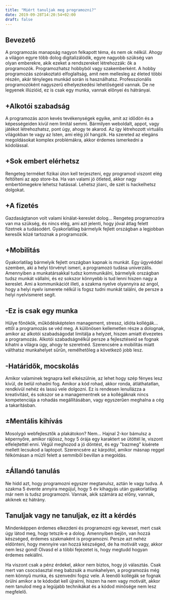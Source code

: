 ```yaml
---
title: "Miért tanuljak meg programozni?"
date: 2019-09-28T14:20:54+02:00
draft: false
---
```



Bevezető
---

A programozás manapság nagyon felkapott téma, és nem ok nélkül. Ahogy a világon egyre több dolog digitalizálódik, egyre nagyobb szükség van olyan emberekre, akik ezeket a rendszereket létrehozzák: ők a programozók. Programozhatsz hobbyból vagy szakemberként. A hobby programozás szórakoztató elfoglaltság, amit nem mellesleg az életed többi részén, akár tényleges munkád során is használhatsz. Professzionális programozóként nagyszerű elhelyezkedési lehetőségeid vannak. De ne legyenek illúzióid, ez is csak egy munka, vannak előnyei és hátrányai.

+Alkotói szabadság
---
A programozás azon kevés tevékenységek egyike, amit az idődön és a képességeiden kívül nem limitál semmi. Bármilyen weboldalt, appot, vagy játékot létrehozhatsz, pont úgy, ahogy te akarod. Az így létrehozott virtuális világokban te vagy az Isten, ami elég jól hangzik. Ha szereted az elegáns megoldásokat komplex problémákra, akkor érdemes ismerkedni a kódolással.

+Sok embert elérhetsz
---
Rengeteg terméket fizikai úton kell terjeszteni, egy programod viszont elég feltölteni az app store-ba. Ha van valami jó ötleted, akkor nagy embertömegekre lehetsz hatással. Lehetsz jóarc, de szét is hackelhetsz dolgokat.

+A fizetés
---
Gazdaságtanon volt valami kínálat-kereslet dolog... Rengeteg programozóra van ma szükség, és nincs elég, ami azt jelenti, hogy jóval átlag felett fizetnek a tudásodért. Gyakorlatilag bármelyik fejlett országban a legjobban keresők közé tartoznak a programozók.

+Mobilitás
---
Gyakorlatilag bármelyik fejlett országban kapnak is munkát. Egy ügyvéddel szemben, aki a helyi törvényt ismeri, a programozó tudása univerzális. Amennyiben a munkatársakkal tudsz kommunikálni, bármelyik országban tudsz munkát vállalni, és ez sokszor könnyebb is tud lenni hiszen nagy a kereslet. Ami a kommunikációt illeti, a szakma nyelve olyannyira az angol, hogy a helyi nyelv ismerete nélkül is fogsz tudni munkát találni, de persze a helyi nyelvismeret segít.

-Ez is csak egy munka
---
Hülye főnökök, működésképtelen management, stressz, idióta kollégák... ettől a programozás se véd meg. A különösen kellemetlen része a dolognak, amikor az alkotói szabadságodat limitálja a helyzet, hiszen amiatt élvezetes a programozás. Alkotói szabadságnélkül persze a fejlesztéseid se fognak kihatni a világra úgy, ahogy te szeretnéd. Szerencsére a mobilitás miatt válthatsz munkahelyet sűrűn, remélhetőleg a következő jobb lesz.

-Határidők, mocskolás
---
Amikor valaminek tegnapra kell elkészülnie, az lehet hogy szép fényes lesz kívül, de belül rohadni fog. Amikor a kód rohad, akkor ronda, átláthatatlan, rendkívül nehéz és lassú vele dolgozni. Ez is rendesen lenullázza a kreativitást, és sokszor se a managementnek se a kollégáknak nincs kompetenciája a rohadás megállításában, vagy egyszerűen meghalna a cég a takarításban.

±Mentális kihívás
---
Mosolygó webfejlesztők a plakátokon? Nem... Hajnal 2-kor bámulsz a képernyőre, amikor rájössz, hogy 5 órája egy karaktert se ütöttél le, viszont elfelejtettél enni. Végül meghozod a jó döntést, és egy "bazmeg" kísérete mellett lecsukod a laptopot. Szerencsére az kárpótol, amikor másnap reggel félkómásan a müzli felett a semmiből bevillan a megoldás.

±Állandó tanulás
---
Ne hidd azt, hogy programozni egyszer megtanulsz, aztán le vagy tudva. A szakma 5 évente annyira megújul, hogy 5 év kihagyás után gyakorlatilag már nem is tudsz programozni. Vannak, akik számára az előny, vannak, akiknek ez hátrány.

Tanuljak vagy ne tanuljak, ez itt a kérdés
---
Mindenképpen érdemes elkezdeni és programozni egy keveset, mert csak úgy látod meg, hogy tetszik-e a dolog. Amennyiben bejön, van hozzá készséged, érdemes szakmaként is programozni. Persze azt nehéz eldönteni, hogy mennyire van hozzá készséged, de ha motivált vagy, akkor nem lesz gond! Olvasd el a többi fejezetet is, hogy megtudd hogyan érdemes nekiállni.

Ha viszont csak a pénz érdekel, akkor nem biztos, hogy jó választás. Csak mert van csocsóasztal meg babzsák a munkahelyen, a programozás még nem könnyű munka, és szenvedni fogsz vele. A leendő kollégák se fognak örülni amikor a te kódodat kell újraírni, hiszen ha nem vagy motivált, akkor nem tanulod meg a legújabb technikákat és a kódod minősége nem lesz megfelelő.




